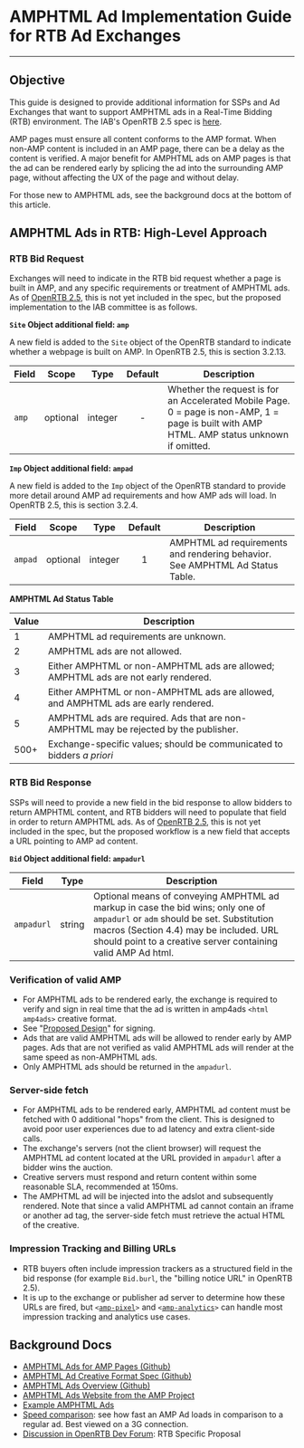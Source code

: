 # AMPHTML Ad Implementation Guide for RTB Ad Exchanges
---
## Objective
 
This guide is designed to provide additional information for SSPs and Ad Exchanges that want to support AMPHTML ads in a Real-Time Bidding (RTB) environment.  The IAB's OpenRTB 2.5 spec is [here](http://www.iab.com/wp-content/uploads/2016/03/OpenRTB-API-Specification-Version-2-5-FINAL.pdf).
 
AMP pages must ensure all content conforms to the AMP format. When non-AMP content is included in an AMP page, there can be a delay as the content is verified. A major benefit for AMPHTML ads on AMP pages is that the ad can be rendered early by splicing the ad into the surrounding AMP page, without affecting the UX of the page and without delay.

For those new to AMPHTML ads, see the background docs at the bottom of this article.
 
## AMPHTML Ads in RTB: High-Level Approach
 
### RTB Bid Request
 
Exchanges will need to indicate in the RTB bid request whether a page is built in AMP, and any specific requirements or treatment of AMPHTML ads.  As of [OpenRTB 2.5](http://www.iab.com/wp-content/uploads/2016/03/OpenRTB-API-Specification-Version-2-5-FINAL.pdf), this is not yet included in the spec, but the proposed implementation to the IAB committee is as follows.
 
**`Site` Object additional field: `amp`**

A new field is added to the `Site` object of the OpenRTB standard to indicate whether a webpage is built on AMP.  In OpenRTB 2.5, this is section 3.2.13.
 
| Field         | Scope     | Type      | Default       | Description           |
| ------------- |------     |-----      |:-------------:|-------------          |
| `amp`         | optional  | integer   | -             | Whether the request is for an Accelerated Mobile Page. 0 = page is non-AMP, 1 = page is built with AMP HTML.  AMP status unknown if omitted. |
 
**`Imp` Object additional field: `ampad`**

A new field is added to the `Imp` object of the OpenRTB standard to provide more detail around AMP ad requirements and how AMP ads will load.  In OpenRTB 2.5, this is section 3.2.4.
 
| Field         | Scope     | Type      | Default       | Description           |
| ------------- |------     |-----      |:-------------:|-------------          |
| `ampad`       | optional  | integer   | 1             | AMPHTML ad requirements and rendering behavior.  See AMPHTML Ad Status Table. |
 
**AMPHTML Ad Status Table**
 
| Value        | Description            | 
| ------------- |-------------          |
| 1         | AMPHTML ad requirements are unknown.|
| 2         | AMPHTML ads are not allowed.                |  
| 3         | Either AMPHTML or non-AMPHTML ads are allowed; AMPHTML ads are not early rendered. | 
| 4         | Either AMPHTML or non-AMPHTML ads are allowed, and AMPHTML ads are early rendered.|
| 5         | AMPHTML ads are required.  Ads that are non-AMPHTML may be rejected by the publisher.|
| 500+      | Exchange-specific values; should be communicated to bidders *a priori*         |
 
### RTB Bid Response
 
SSPs will need to provide a new field in the bid response to allow bidders to return AMPHTML content, and RTB bidders will need to populate that field in order to return AMPHTML ads.  As of [OpenRTB 2.5](http://www.iab.com/wp-content/uploads/2016/03/OpenRTB-API-Specification-Version-2-5-FINAL.pdf), this is not yet included in the spec, but the proposed workflow is a new field that accepts a URL pointing to AMP ad content.  
 
**`Bid` Object additional field: `ampadurl`**
 
| Field         | Type     | Description        | 
| ------------- |------     |-----              |
| `ampadurl`       | string  | Optional means of conveying AMPHTML ad markup in case the bid wins; only one of `ampadurl` or `adm` should be set. Substitution macros (Section 4.4) may be included.  URL should point to a creative server containing valid AMP Ad html.           |  
 
### Verification of valid AMP
 
* For AMPHTML ads to be rendered early, the exchange is required to verify and sign in real time that the ad is written in amp4ads  `<html amp4ads>` creative format.
* See "[Proposed Design](https://github.com/ampproject/amphtml/issues/3133)" for signing.
* Ads that are valid AMPHTML ads will be allowed to render early by AMP pages.  Ads that are not verified as valid AMPHTML ads  will render at the same speed as non-AMPHTML ads.
* Only AMPHTML ads should be returned in the `ampadurl`.
 
### Server-side fetch
 
* For AMPHTML ads to be rendered early, AMPHTML ad content must be fetched with 0 additional "hops" from the client.  This is designed to avoid poor user experiences due to ad latency and extra client-side calls.
* The exchange's servers (not the client browser) will request the AMPHTML ad content located at the URL provided in `ampadurl`  after a bidder wins the auction.
* Creative servers must respond and return content within some reasonable SLA, recommended at 150ms.
* The AMPHTML ad will be injected into the adslot and subsequently rendered.  Note that since a valid AMPHTML ad cannot contain an iframe or another ad tag, the server-side fetch must retrieve the actual HTML of the creative.
 
### Impression Tracking and Billing URLs
 
* RTB buyers often include impression trackers as a structured field in the bid response (for example `Bid.burl`, the "billing notice URL" in OpenRTB 2.5).
* It is up to the exchange or publisher ad server to determine how these URLs are fired, but <code><[amp-pixel](https://amp.dev/documentation/components/amp-pixel)></code> and <code><[amp-analytics](https://amp.dev/documentation/components/amp-analytics)></code> can handle most impression tracking and analytics use cases.

## Background Docs
* [AMPHTML Ads for AMP Pages (Github)](https://github.com/ampproject/amphtml/issues/3133)
* [AMPHTML Ad Creative Format Spec (Github)](https://github.com/ampproject/amphtml/blob/master/extensions/amp-a4a/amp-a4a-format.md)
* [AMPHTML Ads Overview (Github)](https://github.com/ampproject/amphtml/blob/master/ads/google/a4a/docs/a4a-readme.md)
* [AMPHTML Ads Website from the AMP Project](https://www.ampproject.org/learn/who-uses-amp/amp-ads/)
* [Example AMPHTML Ads](https://ampbyexample.com/amp-ads/#amp-ads/introduction)
* [Speed comparison](https://ampbyexample.com/amp-ads/introduction/amphtml_ads_vs_non-amp_ads/): see how fast an AMP Ad loads in comparison to a regular ad. Best viewed on a 3G connection.
* [Discussion in OpenRTB Dev Forum](https://groups.google.com/forum/#!topic/openrtb-dev/0wyPsF5D07Q): RTB Specific Proposal
 
 
